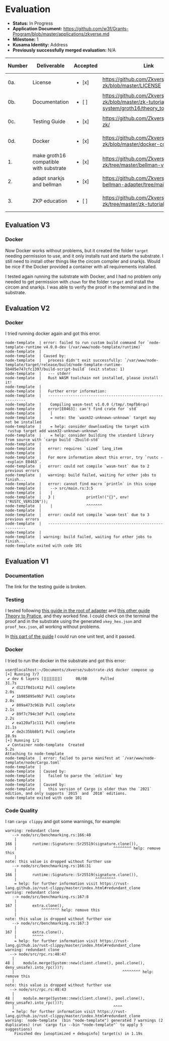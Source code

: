 # Evaluation

- **Status:** In Progress
- **Application Document:** https://github.com/w3f/Grants-Program/blob/master/applications/zkverse.md
- **Milestone:** 1
- **Kusama Identity:** Address
- **Previously successfully merged evaluation:** N/A

| Number | Deliverable                            | Accepted               | Link                                                                                                       | Evaluation Notes            |
| ------ | -------------------------------------- | ---------------------- | ---------------------------------------------------------------------------------------------------------- | --------------------------- |
| 0a.    | License                                | <ul><li>[x] </li></ul> | https://github.com/Zkvers/substrate-zk/blob/master/LICENSE                                                 |                             |
| 0b.    | Documentation                          | <ul><li>[ ] </li></ul> | https://github.com/Zkvers/substrate-zk/blob/master/zk-tutorials/proof-system/groth16/theory_to_practice.md | Not fully evaluated yet     |
| 0c.    | Testing Guide                          | <ul><li>[x] </li></ul> | https://github.com/Zkvers/substrate-zk/                                                                    |                             |
| 0d.    | Docker                                 | <ul><li>[x] </li></ul> | https://github.com/Zkvers/substrate-zk/blob/master/docker-compose.yml                                      | Works but could be improved |
| 1.     | make groth16 compatible with substrate | <ul><li>[x] </li></ul> | https://github.com/Zkvers/substrate-zk/tree/master/bellman-verifier                                        |                             |
| 2.     | adapt snarkjs and bellman              | <ul><li>[x] </li></ul> | https://github.com/Zkvers/snarkjs-bellman-adapter/tree/main                                                |                             |
| 3.     | ZKP education                          | <ul><li>[ ] </li></ul> | https://github.com/Zkvers/substrate-zk/tree/master/zk-tutorials                                            | Not fully evaluated yet     |

## Evaluation V3

### Docker

Now Docker works without problems, but it created the folder `target` needing permission to use, and it only installs rust and starts the substrate. I still need to install other things like the circom compiler and snarkjs. Would be nice if the Docker provided a container with all requirements installed.

I tested again running the substrate with Docker, and I had no problem only needed to get permission with `chown` for the folder `target` and install the circom and snarkjs. I was able to verify the proof in the terminal and in the substrate.

## Evaluation V2

### Docker

I tried running docker again and got this error.

```
node-template  | error: failed to run custom build command for `node-template-runtime v4.0.0-dev (/var/www/node-template/runtime)`
node-template  |
node-template  | Caused by:
node-template  |   process didn't exit successfully: `/var/www/node-template/target/release/build/node-template-runtime-5b485e747cfc1397/build-script-build` (exit status: 1)
node-template  |   --- stderr
node-template  |   Rust WASM toolchain not installed, please install it!
node-template  |
node-template  |   Further error information:
node-template  |   ------------------------------------------------------------
node-template  |  	Compiling wasm-test v1.0.0 (/tmp/.tmpfb6rqv)
node-template  |   error[E0463]: can't find crate for `std`
node-template  | 	|
node-template  | 	= note: the `wasm32-unknown-unknown` target may not be installed
node-template  | 	= help: consider downloading the target with `rustup target add wasm32-unknown-unknown`
node-template  | 	= help: consider building the standard library from source with `cargo build -Zbuild-std`
node-template  |
node-template  |   error: requires `sized` lang_item
node-template  |
node-template  |   For more information about this error, try `rustc --explain E0463`.
node-template  |   error: could not compile `wasm-test` due to 2 previous errors
node-template  |   warning: build failed, waiting for other jobs to finish...
node-template  |   error: cannot find macro `println` in this scope
node-template  |	--> src/main.rs:3:5
node-template  | 	|
node-template  |   3 |             	println!("{}", env!("RUSTC_VERSION"));
node-template  | 	|             	^^^^^^^
node-template  |
node-template  |   error: could not compile `wasm-test` due to 3 previous errors
node-template  |   ------------------------------------------------------------
node-template  |
node-template  | warning: build failed, waiting for other jobs to finish...
node-template exited with code 101
```

## Evaluation V1

### Documentation

The link for the testing guide is broken.

### Testing

I tested following [this guide in the root of adapter](https://github.com/Zkvers/snarkjs-bellman-adapter#use-the-adapter) and [this other guide Theory to Pratice](https://github.com/Zkvers/substrate-zk/blob/master/zk-tutorials/proof-system/groth16/theory_to_practice.md), and they worked fine. I could check on the terminal the proof and in the substrate using the generated `vkey_hex.json` and `proof_hex.json`, all working without problems.

In [this part of the guide](https://github.com/Zkvers/snarkjs-bellman-adapter/tree/main#3-encode-the-uncompressed-data-into-affine-and-verify) I could run one unit test, and it passed.

### Docker

I tried to run the docker in the substrate and got this error:

```
user@localhost:~/Documents/zkverse/substrate-zk$ docker compose up
[+] Running 7/7
 ✔ dev 6 layers [⣿⣿⣿⣿⣿⣿]      0B/0B      Pulled                                                                                                                                                              31.7s
   ✔ d121f8d1c412 Pull complete                                                                                                                                                                               2.0s
   ✔ 1b985895e9b7 Pull complete                                                                                                                                                                               2.0s
   ✔ 809a473c961b Pull complete                                                                                                                                                                               2.1s
   ✔ 89f7c794c3df Pull complete                                                                                                                                                                               2.2s
   ✔ ea120af1c111 Pull complete                                                                                                                                                                              21.1s
   ✔ de2c35bb8bf1 Pull complete                                                                                                                                                                              28.9s
[+] Running 1/1
 ✔ Container node-template  Created                                                                                                                                                                           5.2s
Attaching to node-template
node-template  | error: failed to parse manifest at `/var/www/node-template/node/Cargo.toml`
node-template  |
node-template  | Caused by:
node-template  |   failed to parse the `edition` key
node-template  |
node-template  | Caused by:
node-template  |   this version of Cargo is older than the `2021` edition, and only supports `2015` and `2018` editions.
node-template exited with code 101
```

### Code Quality

I ran `cargo clippy` and got some warnings, for example:

```
warning: redundant clone
   --> node/src/benchmarking.rs:166:40
	|
166 |     	runtime::Signature::Sr25519(signature.clone()),
	|                                          	^^^^^^^^ help: remove this
	|
note: this value is dropped without further use
   --> node/src/benchmarking.rs:166:31
	|
166 |     	runtime::Signature::Sr25519(signature.clone()),
	|                                 	^^^^^^^^^
	= help: for further information visit https://rust-lang.github.io/rust-clippy/master/index.html#redundant_clone
warning: redundant clone
   --> node/src/benchmarking.rs:167:8
	|
167 |     	extra.clone(),
	|          	^^^^^^^^ help: remove this
	|
note: this value is dropped without further use
   --> node/src/benchmarking.rs:167:3
	|
167 |     	extra.clone(),
	|     	^^^^^
	= help: for further information visit https://rust-lang.github.io/rust-clippy/master/index.html#redundant_clone
warning: redundant clone
  --> node/src/rpc.rs:48:47
   |
48 | 	module.merge(System::new(client.clone(), pool.clone(), deny_unsafe).into_rpc())?;
   |                                              	^^^^^^^^ help: remove this
   |
note: this value is dropped without further use
  --> node/src/rpc.rs:48:43
   |
48 | 	module.merge(System::new(client.clone(), pool.clone(), deny_unsafe).into_rpc())?;
   |                                          	^^^^
   = help: for further information visit https://rust-lang.github.io/rust-clippy/master/index.html#redundant_clone
warning: `node-template` (bin "node-template") generated 7 warnings (2 duplicates) (run `cargo fix --bin "node-template"` to apply 5 suggestions)
	Finished dev [unoptimized + debuginfo] target(s) in 1.19s
```
